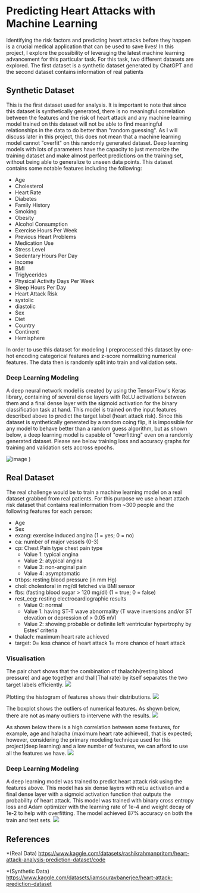 # Predicting Heart Attacks with Machine Learning

Identifying the risk factors and predicting heart attacks before they happen is a crucial medical application that can be used to save lives! In this project, I explore the possibility of leveraging the latest machine learning advancement for this particular task. For this task, two different datasets are explored. The first dataset is a synthetic dataset generated by ChatGPT and the second dataset contains information of real patients

## Synthetic Dataset

This is the first dataset used for analysis. It is important to note that since this dataset is synthetically generated, there is no meaningful correlation between the features and the risk of heart attack and any machine learning model trained on this dataset will not be able to find meaningful relationships in the data to do better than "random guessing". As I will discuss later in this project, this does not mean that a machine learning model cannot "overfit" on this randomly generated dataset. Deep learning models with lots of parameters have the capacity to just memorize the training dataset and make almost perfect predictions on the training set, without being able to generalize to unseen data points. This dataset contains some notable features including the following:

* Age
* Cholesterol
* Heart Rate
* Diabetes
* Family History
* Smoking
* Obesity
* Alcohol Consumption
* Exercise Hours Per Week
* Previous Heart Problems
* Medication Use
* Stress Level
* Sedentary Hours Per Day
* Income
* BMI
* Triglycerides
* Physical Activity Days Per Week
* Sleep Hours Per Day
* Heart Attack Risk
* systolic
* diastolic
* Sex
* Diet
* Country
* Continent
* Hemisphere

In order to use this dataset for modeling I preprocessed this dataset by one-hot encoding categorical features and z-score normalizing numerical features. The data then is randomly split into train and validation sets.

### Deep Learning Modeling
A deep neural network model is created by using the TensorFlow's Keras library, containing of several dense layers with ReLU activations between them and a final dense layer with the sigmoid activation for the binary classification task at hand. This model is trained on the input features described above to predict the target label (heart attack risk). Since this dataset is synthetically generated by a random coing flip, it is impossible for any model to behave better than a random guess algorithm, but as shown below, a deep learning model is capable of "overfitting" even on a randomly generated dataset. Please see below training loss and accuracy graphs for training and validation sets accross epochs.

![image](https://github.com/MahsaBakhtiari/Heart_Attack-prediction/assets/125718782/370444f1-aa14-4a31-b6d3-ec05ee01df99)
)

## Real Dataset

The real challenge would be to train a machine learning model on a real dataset grabbed from real patients. For this purpose we use a heart attach risk dataset that contains real information from ~300 people and the following features for each person:

* Age
* Sex
* exang: exercise induced angina (1 = yes; 0 = no)
* ca: number of major vessels (0-3)
* cp: Chest Pain type chest pain type
  * Value 1: typical angina
  * Value 2: atypical angina
  * Value 3: non-anginal pain
  * Value 4: asymptomatic
* trtbps: resting blood pressure (in mm Hg)
* chol: cholestoral in mg/dl fetched via BMI sensor
* fbs: (fasting blood sugar > 120 mg/dl) (1 = true; 0 = false)
* rest_ecg: resting electrocardiographic results
  * Value 0: normal
  * Value 1: having ST-T wave abnormality (T wave inversions and/or ST elevation or depression of > 0.05 mV)
  * Value 2: showing probable or definite left ventricular hypertrophy by Estes' criteria
* thalach: maximum heart rate achieved
* target: 0= less chance of heart attack 1= more chance of heart attack

### Visualisation

The pair chart shows that the combination of thalachh(resting blood pressure) and age together and thall(Thal rate) by itself separates the two target labels efficiently. 
![](https://github.com/MahsaBakhtiari/Heart_Attack-prediction/blob/main/RealData/Plots/pairPlot.png)
 
Plotting the histogram of features shows their distributions.
![](https://github.com/MahsaBakhtiari/Heart_Attack-prediction/blob/main/RealData/Plots/distribution.png)

The boxplot shows the outliers of numerical features. As shown below, there are not as many outliers to intervene with the results.
![](https://github.com/MahsaBakhtiari/Heart_Attack-prediction/blob/main/RealData/Plots/boxPlot.png)

As shown below there is a high correlation between some features, for example, age and halacha (maximum heart rate achieved), that is expected; however, considering the primary modeling technique used for this project(deep learning) and a low number of features, we can afford to use all the features we have.
![](https://github.com/MahsaBakhtiari/Heart_Attack-prediction/blob/main/RealData/Plots/correlation.png)

### Deep Learning Modeling
A deep learning model was trained to predict heart attack risk using the features above. This model has six dense layers with reLu activation and a final dense layer with  a sigmoid activation function that outputs the probability of heart attack. This model was trained with binary cross entropy loss and Adam optimizer with the learning rate of 1e-4 and  weight decay of 1e-2 to help with overfitting. 
The model achieved 87% accuracy on  both the train and test sets. 
![](https://github.com/MahsaBakhtiari/Heart_Attack-prediction/blob/main/RealData/Plots/train_test_validations.png)








## References

*(Real Data) https://www.kaggle.com/datasets/rashikrahmanpritom/heart-attack-analysis-prediction-dataset/code 

*(Synthetic Data) https://www.kaggle.com/datasets/iamsouravbanerjee/heart-attack-prediction-dataset
